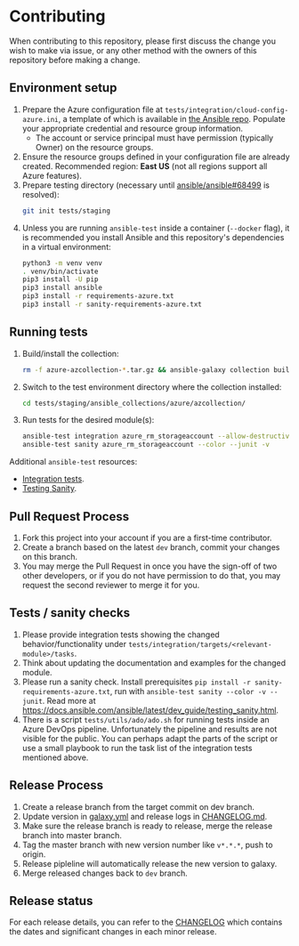 # Contributing

When contributing to this repository, please first discuss the change you wish to make via issue, or any other method with the owners of this repository before making a change.

## Environment setup

1. Prepare the Azure configuration file at `tests/integration/cloud-config-azure.ini`, a template of which is available in [the Ansible repo](https://github.com/ansible/ansible/blob/23a84902cb9599fe958a86e7a95520837964726a/test/lib/ansible_test/config/cloud-config-azure.ini.template). Populate your appropriate credential and resource group information.
    - The account or service principal must have permission (typically Owner) on the resource groups.
1. Ensure the resource groups defined in your configuration file are already created. Recommended region: **East US** (not all regions support all Azure features).
1. Prepare testing directory (necessary until [ansible/ansible#68499](https://github.com/ansible/ansible/issues/68499) is resolved):
    ```bash
    git init tests/staging
    ```
1. Unless you are running `ansible-test` inside a container (`--docker` flag), it is recommended you install Ansible and this repository's dependencies in a virtual environment:
    ```bash
    python3 -m venv venv
    . venv/bin/activate
    pip3 install -U pip
    pip3 install ansible
    pip3 install -r requirements-azure.txt
    pip3 install -r sanity-requirements-azure.txt
    ```

## Running tests

1. Build/install the collection:
    ```bash
    rm -f azure-azcollection-*.tar.gz && ansible-galaxy collection build . --force && ansible-galaxy collection install azure-azcollection-*.tar.gz -p tests/staging --force
    ```
1. Switch to the test environment directory where the collection installed:
    ```bash
    cd tests/staging/ansible_collections/azure/azcollection/
    ```
1. Run tests for the desired module(s):
    ```bash
    ansible-test integration azure_rm_storageaccount --allow-destructive -v
    ansible-test sanity azure_rm_storageaccount --color --junit -v
    ```

Additional `ansible-test` resources:
* [Integration tests](https://docs.ansible.com/ansible/latest/dev_guide/testing_integration.html).
* [Testing Sanity](https://docs.ansible.com/ansible/latest/dev_guide/testing_sanity.html).

## Pull Request Process

1. Fork this project into your account if you are a first-time contributor.
1. Create a branch based on the latest `dev` branch, commit your changes on this branch.
1. You may merge the Pull Request in once you have the sign-off of two other developers, or if you do not have permission to do that, you may request the second reviewer to merge it for you.

## Tests / sanity checks

1. Please provide integration tests showing the changed behavior/functionality under `tests/integration/targets/<relevant-module>/tasks`.
1. Think about updating the documentation and examples for the changed module.
1. Please run a sanity check. Install prerequisites `pip install -r sanity-requirements-azure.txt`, run with `ansible-test sanity --color -v --junit`. Read more at https://docs.ansible.com/ansible/latest/dev_guide/testing_sanity.html.
1. There is a script `tests/utils/ado/ado.sh` for running tests inside an Azure DevOps pipeline. Unfortunately the pipeline and results are not visible for the public. You can perhaps adapt the parts of the script or use a small playbook to run the task list of the integration tests mentioned above.

## Release Process

1. Create a release branch from the target commit on dev branch.
1. Update version in [galaxy.yml](galaxy.yml) and release logs in [CHANGELOG.md](CHANGELOG.md).
1. Make sure the release branch is ready to release, merge the release branch into master branch.
1. Tag the master branch with new version number like `v*.*.*`, push to origin.
1. Release pipleline will automatically release the new version to galaxy.
1. Merge released changes back to `dev` branch.

## Release status

For each release details, you can refer to the [CHANGELOG](CHANGELOG.md) which contains the dates and significant changes in each minor release.

